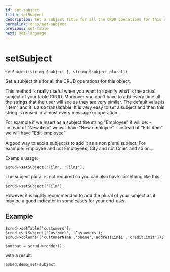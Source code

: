 ```yaml
---
id: set-subject
title: setSubject
description: Set a subject title for all the CRUD operations for this object.
permalink: docs/set-subject
previous: set-table
next: set-language
---
```


# setSubject

<pre><code class="language-php">setSubject(string $subject [, string $subject_plural])</code></pre>
Set a subject title for all the CRUD operations for this object.

This method is really useful when you want to specify what is the actual subject of your table CRUD. Moreover you don't have to add every time all the strings that the user will see as they are very similar. The default value is "Item" and it is also translatable. It is very easy to set a subject and then this string is reused in almost every message or operation.

For example if we insert as a subject the string "Employee" it will be:
    - instead of "New item" we will have "New employee"
    - instead of "Edit item" we will have "Edit employee"

A good way to add a subject is to add it as a non plural subject. For example: Employee and not Employees, City and not Cities and so on...

Example usage:

<pre><code class="language-php">$crud->setSubject('Film', 'Films');</code></pre>

The subject plural is not required so you can also have something like this:

<pre><code class="language-php">$crud->setSubject('Film');</code></pre>

However it is highly recommended to add the plural of your subject as it may be a good indicator in some cases for your end-user.

## Example

<pre><code class="language-php">$crud->setTable('customers');
$crud->setSubject('Customer', 'Customers');
$crud->columns(['customerName','phone','addressLine1','creditLimit']);

$output = $crud->render();</code></pre>

with a result:

`embed:demo_set-subject`